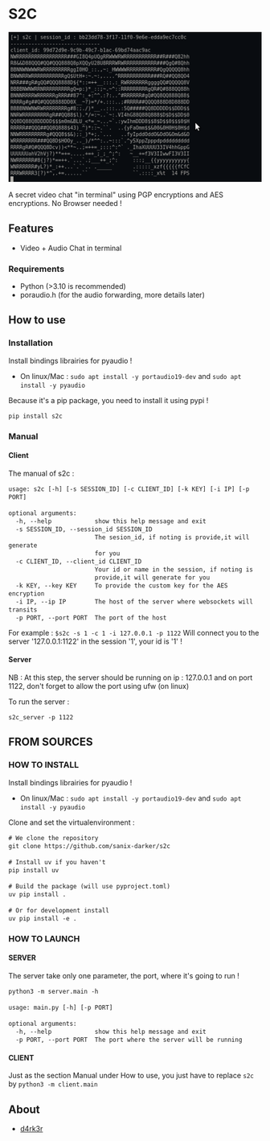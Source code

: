 # S2C

![demo](./demo.gif)

A secret video chat "in terminal" using PGP encryptions and AES encryptions.
No Browser needed !

## Features

- Video + Audio Chat in terminal

### Requirements

- Python (>3.10 is recommended)
- poraudio.h (for the audio forwarding, more details later)

## How to use

### Installation

Install bindings librairies for pyaudio !
- On linux/Mac : `sudo apt install -y portaudio19-dev` and `sudo apt install -y pyaudio`


Because it's a pip package, you need to install it using pypi !
```shell
pip install s2c
```

### Manual

#### Client

The manual of s2c :
```shell
usage: s2c [-h] [-s SESSION_ID] [-c CLIENT_ID] [-k KEY] [-i IP] [-p PORT]

optional arguments:
  -h, --help            show this help message and exit
  -s SESSION_ID, --session_id SESSION_ID
                        The sesion_id, if noting is provide,it will generate
                        for you
  -c CLIENT_ID, --client_id CLIENT_ID
                        Your id or name in the session, if noting is
                        provide,it will generate for you
  -k KEY, --key KEY     To provide the custom key for the AES encryption
  -i IP, --ip IP        The host of the server where websockets will transits
  -p PORT, --port PORT  The port of the host
```

For example : `$s2c -s 1 -c 1 -i 127.0.0.1 -p 1122`
Will connect you to the server '127.0.0.1:1122' in the session '1', your id is '1' !

#### Server

NB : At this step, the server should be running on ip : 127.0.0.1 and on port 1122, don't forget to allow the port using ufw (on linux)

To run the server :
```
s2c_server -p 1122
```

## FROM SOURCES

### HOW TO INSTALL

Install bindings librairies for pyaudio !
- On linux/Mac : `sudo apt install -y portaudio19-dev` and `sudo apt install -y pyaudio`

Clone and set the virtualenvironment :
```shell
# We clone the repository
git clone https://github.com/sanix-darker/s2c

# Install uv if you haven't
pip install uv

# Build the package (will use pyproject.toml)
uv pip install .

# Or for development install
uv pip install -e .
```

### HOW TO LAUNCH

#### SERVER

The server take only one parameter, the port, where it's going to run !
```shell
python3 -m server.main -h

usage: main.py [-h] [-p PORT]

optional arguments:
  -h, --help            show this help message and exit
  -p PORT, --port PORT  The port where the server will be running
```

#### CLIENT

Just as the section Manual under How to use, you just have to replace `s2c` by `python3 -m client.main`

## About

- [d4rk3r](https://github,com/sanix-darker)
